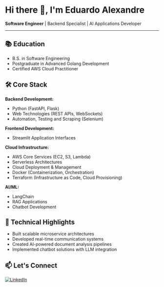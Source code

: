 # Hi there 👋, I'm Eduardo Alexandre

**Software Engineer** | Backend Specialist | AI Applications Developer

---

## 📚 Education
- B.S. in Software Engineering
- Postgraduate in Advanced Golang Development
- Certified AWS Cloud Practitioner

## 🛠️ Core Stack
**Backend Development:**
- Python (FastAPI, Flask)
- Web Technologies (REST APIs, WebSockets)
- Automation, Testing and Scraping (Selenium)

**Frontend Development:**
- Streamlit Application Interfaces

**Cloud Infrastructure:**
- AWS Core Services (EC2, S3, Lambda)
- Serverless Architectures
- Cloud Deployment & Management
- Docker (Containerization, Orchestration)
- Terraform (Infrastructure as Code, Cloud Provisioning)

**AI/ML:**
- LangChain
- RAG Applications
- Chatbot Development

## 🔧 Technical Highlights
- Built scalable microservice architectures
- Developed real-time communication systems
- Created AI-powered document analysis pipelines
- Implemented chatbot solutions with LLM integration

## 📫 Let's Connect
[![LinkedIn](https://img.shields.io/badge/LinkedIn-0077B5?style=for-the-badge&logo=linkedin&logoColor=white)](https://www.linkedin.com/in/dualexandre)
